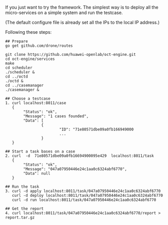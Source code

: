 If you just want to try the framework.
The simplest way is to deploy all the micro-services on a simple system and run the testcase.

(The default configure file is already set all the IPs to the local IP address.)

Following these steps:


```
## Prepare
go get github.com/drone/routes

git clone https://github.com/huawei-openlab/oct-engine.git
cd oct-engine/services
make
cd scheduler
./scheduler &
cd ../octd
./octd &
cd ../casemanager
./casemanager &

## Choose a testcase
1. curl localhost:8011/case
   {
        "Status": "ok",
        "Message": "1 cases founded",
        "Data": [
                {
                        "ID": "71e80571dbe09a0fb166949000
                        ...
                }
   }

## Start a task bases on a case
2. curl  -d  71e80571dbe09a0fb16694900095e429  localhost:8011/task
   {
        "Status": "ok",
        "Message": "047a07950446e24c1aa0c6324abf6770",
        "Data": null
   }

## Run the task
3. curl -d apply localhost:8011/task/047a07950446e24c1aa0c6324abf6770
   curl -d deploy localhost:8011/task/047a07950446e24c1aa0c6324abf6770
   curl -d run localhost:8011/task/047a07950446e24c1aa0c6324abf6770

## Get the report
4. curl localhost:8011/task/047a07950446e24c1aa0c6324abf6770/report > report.tar.gz

```
